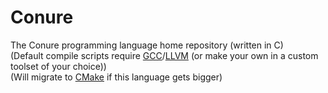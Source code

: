 # Conure
The Conure programming language home repository (written in C)</br>
(Default compile scripts require [GCC](https://gcc.gnu.org)/[LLVM](http://llvm.org) (or make your own in a custom toolset of your choice))<br/>
(Will migrate to [CMake](https://cmake.org) if this language gets bigger)
